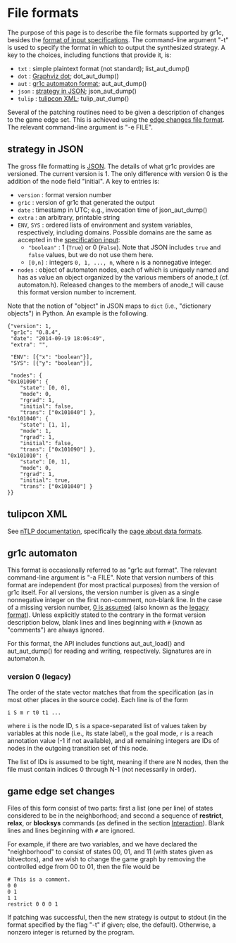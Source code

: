 File formats
============

The purpose of this page is to describe the file formats supported by gr1c,
besides the [format of input specifications](md_spc_format.html).  The
command-line argument "-t" is used to specify the format in which to output the
synthesized strategy.  A key to the choices, including functions that provide
it, is:

- `txt` : simple plaintext format (not standard); list_aut_dump()
- `dot` : [Graphviz dot](http://www.graphviz.org/); dot_aut_dump()
- `aut` : [gr1c automaton format](#gr1cautformat); aut_aut_dump()
- `json` : [strategy in JSON](#gr1cjson); json_aut_dump()
- `tulip` : [tulipcon XML](#tulipconxml); tulip_aut_dump()

Several of the patching routines need to be given a description of changes to
the game edge set.  This is achieved using the [edge changes file
format](#edgechangeset).  The relevant command-line argument is "-e FILE".


<h2 id="gr1cjson">strategy in JSON</h2>

The gross file formatting is [JSON](http://json.org/).  The details of what gr1c
provides are versioned.  The current version is 1.  The only difference with
version 0 is the addition of the node field "initial".  A key to entries is:

- `version` : format version number
- `gr1c` : version of gr1c that generated the output
- `date` : timestamp in UTC; e.g., invocation time of json_aut_dump()
- `extra` : an arbitrary, printable string
- `ENV`, `SYS` : ordered lists of environment and system variables,
  respectively, including domains.  Possible domains are the same as accepted in
  the [specification input](md_spc_format.html):
  * `"boolean"` : 1 (`True`) or 0 (`False`).  Note that JSON includes `true` and
    `false` values, but we do not use them here.
  * `[0,n]` : integers `0, 1, ..., n`, where `n` is a nonnegative integer.
- `nodes` : object of automaton nodes, each of which is uniquely named and has
  as value an object organized by the various members of anode_t
  (cf. automaton.h).  Released changes to the members of anode_t will cause this
  format version number to increment.

Note that the notion of "object" in JSON maps to `dict` (i.e., "dictionary
objects") in Python.  An example is the following.

    {"version": 1,
     "gr1c": "0.8.4",
     "date": "2014-09-19 18:06:49",
     "extra": "",

     "ENV": [{"x": "boolean"}],
     "SYS": [{"y": "boolean"}],

     "nodes": {
    "0x101090": {
        "state": [0, 0],
        "mode": 0,
        "rgrad": 1,
        "initial": false,
        "trans": ["0x101040"] },
    "0x101040": {
        "state": [1, 1],
        "mode": 1,
        "rgrad": 1,
        "initial": false,
        "trans": ["0x101090"] },
    "0x101010": {
        "state": [0, 1],
        "mode": 0,
        "rgrad": 1,
        "initial": true,
        "trans": ["0x101040"] }
    }}


<h2 id="tulipconxml">tulipcon XML</h2>

See [nTLP documentation](http://slivingston.github.io/nTLP/doc/), specifically
the [page about data
formats](http://slivingston.github.io/nTLP/doc/data_formats.html#tulipcon-xml).


<h2 id="gr1cautformat">gr1c automaton</h2>

This format is occasionally referred to as "gr1c aut format".  The relevant
command-line argument is "-a FILE".  Note that version numbers of this format
are independent (for most practical purposes) from the version of gr1c itself.
For all versions, the version number is given as a single nonnegative integer on
the first non-comment, non-blank line.  In the case of a missing version number,
[0 is assumed](#gr1cautformatv0) (also known as the [legacy
format](#gr1cautformatv0)).  Unless explicitly stated to the contrary in the
format version description below, blank lines and lines beginning with ``#``
(known as "comments") are always ignored.

For this format, the API includes functions aut_aut_load() and aut_aut_dump()
for reading and writing, respectively.  Signatures are in automaton.h.

<h3 id="gr1cautformatv0">version 0 (legacy)</h2>

The order of the state vector matches that from the specification (as in most
other places in the source code).  Each line is of the form

    i S m r t0 t1 ...

where `i` is the node ID, `S` is a space-separated list of values taken by
variables at this node (i.e., its state label), `m` the goal mode, `r` is a
reach annotation value (-1 if not available), and all remaining integers are IDs
of nodes in the outgoing transition set of this node.

The list of IDs is assumed to be tight, meaning if there are N nodes, then the
file must contain indices 0 through N-1 (not necessarily in order).


<h2 id="edgechangeset">game edge set changes</h2>

Files of this form consist of two parts: first a list (one per line) of states
considered to be in the neighborhood; and second a sequence of **restrict**,
**relax**, or **blocksys** commands (as defined in the section
[Interaction](md_interaction.html)). Blank lines and lines beginning with ``#``
are ignored.

For example, if there are two variables, and we have declared the "neighborhood"
to consist of states 00, 01, and 11 (with states given as bitvectors), and we
wish to change the game graph by removing the controlled edge from 00 to 01,
then the file would be

    # This is a comment.
    0 0
    0 1
    1 1
    restrict 0 0 0 1

If patching was successful, then the new strategy is output to stdout (in the
format specified by the flag "-t" if given; else, the default). Otherwise, a
nonzero integer is returned by the program.

